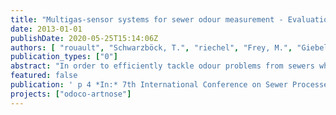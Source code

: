 ```yaml
---
title: "Multigas-sensor systems for sewer odour measurement - Evaluation of four different E-noses based on tests under realistic conditions"
date: 2013-01-01
publishDate: 2020-05-25T15:14:06Z
authors: [ "rouault", "Schwarzböck, T.", "riechel", "Frey, M.", "Giebel, S.", "Frechen, F.-B." ]
publication_types: ["0"]
abstract: "In order to efficiently tackle odour problems from sewers which are connected with resident’s complaints and health risks, reliable online odour monitoring is necessary. Multi-gas sensor systems (electronic noses), which display a broad range of odorants, may substitute common online odour monitoring devices in the future. Four electronic noses with different configurations were tested over a period of 8 months at a sewer research plant of Berliner Wasserbetriebe. The objective was to analyse the applicability of four electronic noses for sewer odour management. 11 evaluation criteria were defined to evaluate the E-noses measurement behaviour, stability and their general practicability and handling. Generally it can be mentioned that the results are promising and the E-noses show good potentials. The E-noses which showed good results in predicting the odour concentration at the site have lack of some practical features. Whereas the systems which provide more possibilities (e.g. remote control, direct odour display) and have more complex gas preparation or measurements modes (like thermal desorption) showed lower capabilities to measure the actual odour at the site."
featured: false
publication: ' p 4 *In:* 7th International Conference on Sewer Processes & Networks. Sheffield, United Kingdom. 28-30 August2013.'
projects: ["odoco-artnose"]
---
```


